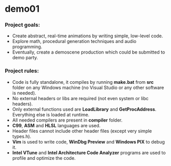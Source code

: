 # demo01

### Project goals:<br />
* Create abstract, real-time animations by writing simple, low-level code.
* Explore math, procedural generation techniques and audio programming.
* Eventually, create a demoscene production which could be submitted to demo party.

### Project rules:<br />
* Code is fully standalone, it compiles by running <b>make.bat</b> from <b>src</b> folder on any Windows machine (no Visual Studio or any other software is needed).
* No external headers or libs are required (not even system or libc headers).
* Only external functions used are <b>LoadLibrary</b> and <b>GetProcAddress</b>. Everything else is loaded at runtime.
* All needed compilers are present in <b>compiler</b> folder.
* <b>C99</b>, <b>ASM</b> and <b>HLSL</b> languages are used.
* Header files cannot include other header files (except very simple types.h).
* <b>Vim</b> is used to write code, <b>WinDbg Preview</b> and <b>Windows PIX</b> to debug it.
* <b>Intel VTune</b> and <b>Intel Architecture Code Analyzer</b> programs are used to profile and optimize the code.
